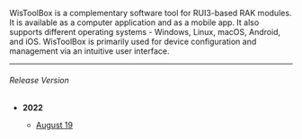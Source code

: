 <rk-head img="/assets/images/release-notes/WisToolBox.png"></rk-head>


WisToolBox is a complementary software tool for RUI3-based RAK modules. It is available as a computer application and as a mobile app. It also supports different operating systems - Windows, Linux, macOS, Android, and iOS. WisToolBox is primarily used for device configuration and management via an intuitive user interface.

---




###### Release Version

- <b> 2022 </b>

    - [August 19](/Release-Notes/WisToolBox/2022/August-19/)